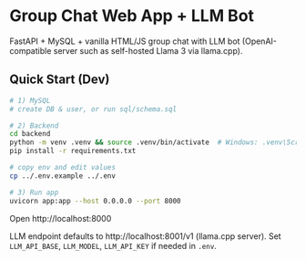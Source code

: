 # Group Chat Web App + LLM Bot

FastAPI + MySQL + vanilla HTML/JS group chat with LLM bot (OpenAI-compatible server such as self-hosted Llama 3 via llama.cpp).

## Quick Start (Dev)

```bash
# 1) MySQL
# create DB & user, or run sql/schema.sql

# 2) Backend
cd backend
python -m venv .venv && source .venv/bin/activate  # Windows: .venv\Scripts\activate
pip install -r requirements.txt

# copy env and edit values
cp ../.env.example ../.env

# 3) Run app
uvicorn app:app --host 0.0.0.0 --port 8000
```

Open http://localhost:8000

LLM endpoint defaults to http://localhost:8001/v1 (llama.cpp server). Set `LLM_API_BASE`, `LLM_MODEL`, `LLM_API_KEY` if needed in `.env`.
